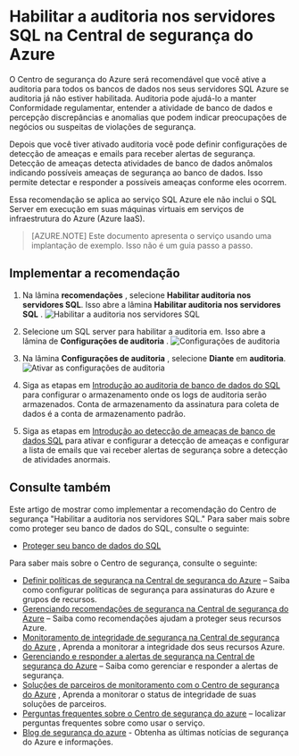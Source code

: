 <properties
   pageTitle="Habilitar a auditoria nos servidores SQL na Central de segurança do Azure | Microsoft Azure"
   description="Este documento mostra como implementar a recomendação de Central de segurança do Azure **Habilitar a auditoria nos servidores SQL**."
   services="security-center"
   documentationCenter="na"
   authors="TerryLanfear"
   manager="MBaldwin"
   editor=""/>

<tags
   ms.service="security-center"
   ms.devlang="na"
   ms.topic="article"
   ms.tgt_pltfrm="na"
   ms.workload="na"
   ms.date="07/29/2016"
   ms.author="terrylan"/>

# <a name="enable-auditing-on-sql-servers-in-azure-security-center"></a>Habilitar a auditoria nos servidores SQL na Central de segurança do Azure

O Centro de segurança do Azure será recomendável que você ative a auditoria para todos os bancos de dados nos seus servidores SQL Azure se auditoria já não estiver habilitada. Auditoria pode ajudá-lo a manter Conformidade regulamentar, entender a atividade de banco de dados e percepção discrepâncias e anomalias que podem indicar preocupações de negócios ou suspeitas de violações de segurança.

Depois que você tiver ativado auditoria você pode definir configurações de detecção de ameaças e emails para receber alertas de segurança. Detecção de ameaças detecta atividades de banco de dados anômalos indicando possíveis ameaças de segurança ao banco de dados. Isso permite detectar e responder a possíveis ameaças conforme eles ocorrem.

Essa recomendação se aplica ao serviço SQL Azure ele não inclui o SQL Server em execução em suas máquinas virtuais em serviços de infraestrutura do Azure (Azure IaaS).

> [AZURE.NOTE] Este documento apresenta o serviço usando uma implantação de exemplo.  Isso não é um guia passo a passo.

## <a name="implement-the-recommendation"></a>Implementar a recomendação

1. Na lâmina **recomendações** , selecione **Habilitar auditoria nos servidores SQL**.  Isso abre a lâmina **Habilitar auditoria nos servidores SQL** .
![Habilitar a auditoria nos servidores SQL][1]

2. Selecione um SQL server para habilitar a auditoria em. Isso abre a lâmina de **Configurações de auditoria** .
![Configurações de auditoria][2]
3. Na lâmina **Configurações de auditoria** , selecione **Diante** em **auditoria**.
![Ativar as configurações de auditoria][3]

4. Siga as etapas em [Introdução ao auditoria de banco de dados do SQL](../sql-database/sql-database-auditing-get-started.md) para configurar o armazenamento onde os logs de auditoria serão armazenados. Conta de armazenamento da assinatura para coleta de dados é a conta de armazenamento padrão.

5. Siga as etapas em [Introdução ao detecção de ameaças de banco de dados SQL](../sql-database/sql-database-threat-detection-get-started.md) para ativar e configurar a detecção de ameaças e configurar a lista de emails que vai receber alertas de segurança sobre a detecção de atividades anormais.

## <a name="see-also"></a>Consulte também

Este artigo de mostrar como implementar a recomendação do Centro de segurança "Habilitar a auditoria nos servidores SQL." Para saber mais sobre como proteger seu banco de dados do SQL, consulte o seguinte:

- [Proteger seu banco de dados do SQL](../sql-database/sql-database-security.md)

Para saber mais sobre o Centro de segurança, consulte o seguinte:

- [Definir políticas de segurança na Central de segurança do Azure](security-center-policies.md) – Saiba como configurar políticas de segurança para assinaturas do Azure e grupos de recursos.
- [Gerenciando recomendações de segurança na Central de segurança do Azure](security-center-recommendations.md) – Saiba como recomendações ajudam a proteger seus recursos Azure.
- [Monitoramento de integridade de segurança na Central de segurança do Azure](security-center-monitoring.md) , Aprenda a monitorar a integridade dos seus recursos Azure.
- [Gerenciando e responder a alertas de segurança na Central de segurança do Azure](security-center-managing-and-responding-alerts.md) – Saiba como gerenciar e responder a alertas de segurança.
- [Soluções de parceiros de monitoramento com o Centro de segurança do Azure](security-center-partner-solutions.md) , Aprenda a monitorar o status de integridade de suas soluções de parceiros.
- [Perguntas frequentes sobre o Centro de segurança do azure](security-center-faq.md) – localizar perguntas frequentes sobre como usar o serviço.
- [Blog de segurança do azure](http://blogs.msdn.com/b/azuresecurity/) - Obtenha as últimas notícias de segurança do Azure e informações.

<!--Image references-->
[1]: ./media/security-center-enable-auditing-on-sql-server/enable-auditing-on-sql-servers.png
[2]:./media/security-center-enable-auditing-on-sql-server/enable-auditing.png
[3]: ./media/security-center-enable-auditing-on-sql-server/auditing-settings-blade.png
